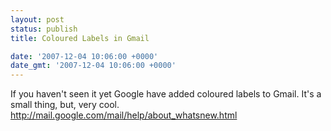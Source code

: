 ```yaml
---
layout: post
status: publish
title: Coloured Labels in Gmail

date: '2007-12-04 10:06:00 +0000'
date_gmt: '2007-12-04 10:06:00 +0000'
---
```

If you haven't seen it yet Google have added coloured labels to Gmail. It's a small thing, but, very cool.
<a href="http://mail.google.com/mail/help/about_whatsnew.html">http://mail.google.com/mail/help/about_whatsnew.html</a>
